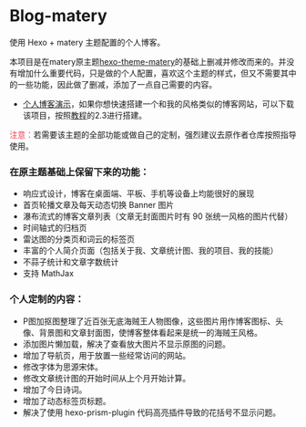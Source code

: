 # Blog-matery
使用 Hexo + matery 主题配置的个人博客。

本项目是在matery原主题[hexo-theme-matery](https://github.com/blinkfox/hexo-theme-matery)的基础上删减并修改而来的。并没有增加什么重要代码，只是做的个人配置，喜欢这个主题的样式，但又不需要其中的一些功能，因此做了删减，添加了一点自己需要的内容。

- [个人博客演示](https://cfxin.github.io/)，如果你想快速搭建一个和我的风格类似的博客网站，可以下载该项目，按照[教程](https://www.yuque.com/chengbudong/zvpkuh/okclg4)的2.3进行搭建。

<font color=#ee3f4d>注意：</font>若需要该主题的全部功能或做自己的定制，强烈建议去原作者仓库按照指导使用。


### 在原主题基础上保留下来的功能：
- 响应式设计，博客在桌面端、平板、手机等设备上均能很好的展现
- 首页轮播文章及每天动态切换 Banner 图片
- 瀑布流式的博客文章列表（文章无封面图片时有 90 张统一风格的图片代替）
- 时间轴式的归档页
- 雷达图的分类页和词云的标签页
- 丰富的个人简介页面（包括关于我、文章统计图、我的项目、我的技能）
- 不蒜子统计和文章字数统计
- 支持 MathJax


### 个人定制的内容：
- P图加抠图整理了近百张无底海贼王人物图像，这些图片用作博客图标、头像、背景图和文章封面图，使博客整体看起来是统一的海贼王风格。
- 添加图片懒加载，解决了查看放大图片不显示原图的问题。
- 增加了导航页，用于放置一些经常访问的网站。
- 修改字体为思源宋体。
- 修改文章统计图的开始时间从上个月开始计算。
- 增加了今日诗词。
- 增加了动态标签页标题。
- 解决了使用 hexo-prism-plugin 代码高亮插件导致的花括号不显示问题。

